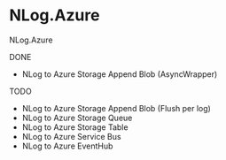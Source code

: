 # NLog.Azure


NLog.Azure

DONE

- NLog to Azure Storage Append Blob (AsyncWrapper)

TODO

- NLog to Azure Storage Append Blob (Flush per log)
- NLog to Azure Storage Queue
- NLog to Azure Storage Table
- NLog to Azure Service Bus
- NLog to Azure EventHub